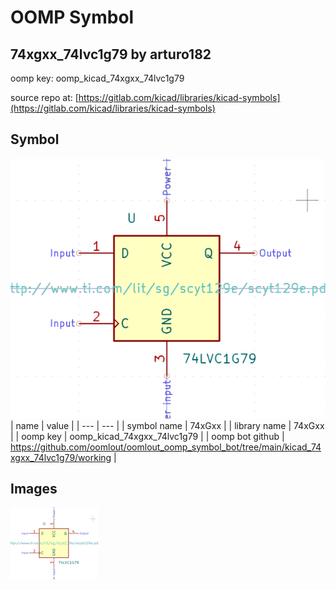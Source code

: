 # OOMP Symbol  
## 74xgxx_74lvc1g79  by arturo182  
  
oomp key: oomp_kicad_74xgxx_74lvc1g79  
  
source repo at: [https://gitlab.com/kicad/libraries/kicad-symbols](https://gitlab.com/kicad/libraries/kicad-symbols)  
## Symbol  
  
[![working.png](working_600.png)](working.png)  
| name | value | 
| --- | --- | 
| symbol name | 74xGxx | 
| library name | 74xGxx | 
| oomp key | oomp_kicad_74xgxx_74lvc1g79 | 
| oomp bot github | https://github.com/oomlout/oomlout_oomp_symbol_bot/tree/main/kicad_74xgxx_74lvc1g79/working | 
## Images  
  
[![working.png](working_140.png)](working.png)  
